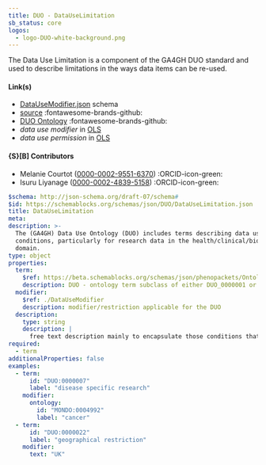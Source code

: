 ```yaml
---
title: DUO - DataUseLimitation
sb_status: core
logos:
  - logo-DUO-white-background.png
---
```


The Data Use Limitation is a component of the GA4GH DUO standard and used
to describe limitations in the ways data items can be re-used.

<!--more-->

#### Link(s)

* [DataUseModifier.json](/schema_files/json/DUO/DataUseLimitation.json) schema
* [source](https://github.com/ga4gh-schemablocks/sb-duo) :fontawesome-brands-github:
* [DUO Ontology](https://github.com/EBISPOT/DUO) :fontawesome-brands-github:
* _data use modifier_ in [OLS](http://purl.obolibrary.org/obo/DUO_0000017)
* _data use permission_ in [OLS](http://purl.obolibrary.org/obo/DUO_0000001)

#### {S}[B] Contributors

* Melanie Courtot ([0000-0002-9551-6370](https://orcid.org/0000-0002-9551-6370)) :ORCID-icon-green:
* Isuru Liyanage ([0000-0002-4839-5158](https://orcid.org/0000-0002-4839-5158)) :ORCID-icon-green:

<!--schema_block_start-->
```yaml
$schema: http://json-schema.org/draft-07/schema#
$id: https://schemablocks.org/schemas/json/DUO/DataUseLimitation.json
title: DataUseLimitation
meta:
description: >-
  The (GA4GH) Data Use Ontology (DUO) includes terms describing data use
  conditions, particularly for research data in the health/clinical/biomedical
  domain.
type: object
properties:
  term:
    $ref: https://beta.schemablocks.org/schemas/json/phenopackets/OntologyClass.json
    description: DUO - ontology term subclass of either DUO_0000001 or DUO_0000017
  modifier:
    $ref: ./DataUseModifier
    description: modifier/restriction applicable for the DUO
  description:
    type: string
    description: |
      free text description mainly to encapsulate those conditions that wouldn't be described by DUO terms or modifiers
required:
  - term
additionalProperties: false
examples:
  - term:
      id: "DUO:0000007"
      label: "disease specific research"
    modifier:
      ontology:
        id: "MONDO:0004992"
        label: "cancer"
  - term:
      id: "DUO:0000022"
      label: "geographical restriction"
    modifier:
      text: "UK"
```
<!--schema_block_end-->
